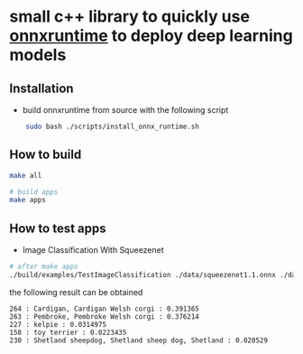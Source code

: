 # small c++ library to quickly use [onnxruntime](https://github.com/microsoft/onnxruntime) to deploy deep learning models #

## Installation ##
- build onnxruntime from source with the following script
```bash
    sudo bash ./scripts/install_onnx_runtime.sh
```

## How to build ##
```bash
make all

# build apps
make apps
```

## How to test apps ##
- Image Classification With Squeezenet
```bash
# after make apps
./build/examples/TestImageClassification ./data/squeezenet1.1.onnx ./data/images/dog.jpg
```
the following result can be obtained
```
264 : Cardigan, Cardigan Welsh corgi : 0.391365
263 : Pembroke, Pembroke Welsh corgi : 0.376214
227 : kelpie : 0.0314975
158 : toy terrier : 0.0223435
230 : Shetland sheepdog, Shetland sheep dog, Shetland : 0.020529
```
